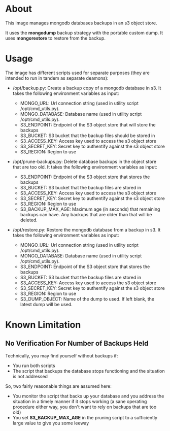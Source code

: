 # About

This image manages mongodb databases backups in an s3 object store.

It uses the **mongodump** backup strategy with the portable custom dump. It uses **mongorestore** to restore from the backup.

# Usage

The image has different scripts used for separate purposes (they are intended to run in tandem as separate deamons):

- /opt/backup.py: Create a backup copy of a mongodb database in s3. It takes the following environment variables as input:
    - MONGO_URL: Url connection string (used in utility script /opt/cmd_utils.py).
    - MONGO_DATABASE: Database name (used in utility script /opt/cmd_utils.py).
    - S3_ENDPOINT: Endpoint of the S3 object store that will store the backups
    - S3_BUCKET: S3 bucket that the backup files should be stored in
    - S3_ACCESS_KEY: Access key used to access the s3 object store
    - S3_SECRET_KEY: Secret key to authentify against the s3 object store
    - S3_REGION: Region to use

- /opt/prune-backups.py: Delete database backups in the object store that are too old. It takes the following environment variables as input:
    - S3_ENDPOINT: Endpoint of the S3 object store that stores the backups
    - S3_BUCKET: S3 bucket that the backup files are stored in
    - S3_ACCESS_KEY: Access key used to access the s3 object store
    - S3_SECRET_KEY: Secret key to authentify against the s3 object store
    - S3_REGION: Region to use
    - S3_BACKUP_MAX_AGE: Maximum age (in seconds) that remaining backups can have. Any backups that are older than that will be deleted.

- /opt/restore.py: Restore the mongodb database from a backup in s3. It takes the following environment variables as input:
    - MONGO_URL: Url connection string (used in utility script /opt/cmd_utils.py).
    - MONGO_DATABASE: Database name (used in utility script /opt/cmd_utils.py).
    - S3_ENDPOINT: Endpoint of the S3 object store that stores the backups
    - S3_BUCKET: S3 bucket that the backup files are stored in
    - S3_ACCESS_KEY: Access key used to access the s3 object store
    - S3_SECRET_KEY: Secret key to authentify against the s3 object store
    - S3_REGION: Region to use
    - S3_DUMP_OBJECT: Name of the dump to used. If left blank, the latest dump will be used.

# Known Limitation

## No Verification For Number of Backups Held

Technically, you may find yourself without backups if:
  - You run both scripts
  - The script that backups the database stops functioning and the situation is not addressed

So, two fairly reasonable things are assumed here:
  - You monitor the script that backs up your database and you address the situation in a timely manner if it stops working (a sane operating procedure either way, you don't want to rely on backups that are too old)
  - You set **S3_BACKUP_MAX_AGE** in the pruning script to a sufficiently large value to give you some leeway